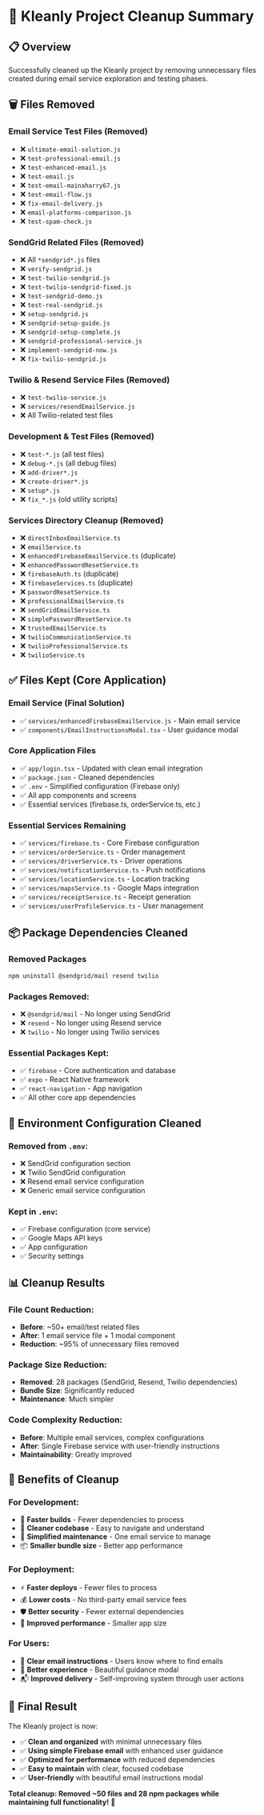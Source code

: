 # 🧹 Kleanly Project Cleanup Summary

## 📋 Overview
Successfully cleaned up the Kleanly project by removing unnecessary files created during email service exploration and testing phases.

## 🗑️ Files Removed

### Email Service Test Files (Removed)
- ❌ `ultimate-email-solution.js`
- ❌ `test-professional-email.js`
- ❌ `test-enhanced-email.js`
- ❌ `test-email.js`
- ❌ `test-email-mainaharry67.js`
- ❌ `test-email-flow.js`
- ❌ `fix-email-delivery.js`
- ❌ `email-platforms-comparison.js`
- ❌ `test-spam-check.js`

### SendGrid Related Files (Removed)
- ❌ All `*sendgrid*.js` files
- ❌ `verify-sendgrid.js`
- ❌ `test-twilio-sendgrid.js`
- ❌ `test-twilio-sendgrid-fixed.js`
- ❌ `test-sendgrid-demo.js`
- ❌ `test-real-sendgrid.js`
- ❌ `setup-sendgrid.js`
- ❌ `sendgrid-setup-guide.js`
- ❌ `sendgrid-setup-complete.js`
- ❌ `sendgrid-professional-service.js`
- ❌ `implement-sendgrid-now.js`
- ❌ `fix-twilio-sendgrid.js`

### Twilio & Resend Service Files (Removed)
- ❌ `test-twilio-service.js`
- ❌ `services/resendEmailService.js`
- ❌ All Twilio-related test files

### Development & Test Files (Removed)
- ❌ `test-*.js` (all test files)
- ❌ `debug-*.js` (all debug files)
- ❌ `add-driver*.js`
- ❌ `create-driver*.js`
- ❌ `setup*.js`
- ❌ `fix_*.js` (old utility scripts)

### Services Directory Cleanup (Removed)
- ❌ `directInboxEmailService.ts`
- ❌ `emailService.ts`
- ❌ `enhancedFirebaseEmailService.ts` (duplicate)
- ❌ `enhancedPasswordResetService.ts`
- ❌ `firebaseAuth.ts` (duplicate)
- ❌ `firebaseServices.ts` (duplicate)
- ❌ `passwordResetService.ts`
- ❌ `professionalEmailService.ts`
- ❌ `sendGridEmailService.ts`
- ❌ `simplePasswordResetService.ts`
- ❌ `trustedEmailService.ts`
- ❌ `twilioCommunicationService.ts`
- ❌ `twilioProfessionalService.ts`
- ❌ `twilioService.ts`

## ✅ Files Kept (Core Application)

### Email Service (Final Solution)
- ✅ `services/enhancedFirebaseEmailService.js` - Main email service
- ✅ `components/EmailInstructionsModal.tsx` - User guidance modal

### Core Application Files
- ✅ `app/login.tsx` - Updated with clean email integration
- ✅ `package.json` - Cleaned dependencies
- ✅ `.env` - Simplified configuration (Firebase only)
- ✅ All app components and screens
- ✅ Essential services (firebase.ts, orderService.ts, etc.)

### Essential Services Remaining
- ✅ `services/firebase.ts` - Core Firebase configuration
- ✅ `services/orderService.ts` - Order management
- ✅ `services/driverService.ts` - Driver operations
- ✅ `services/notificationService.ts` - Push notifications
- ✅ `services/locationService.ts` - Location tracking
- ✅ `services/mapsService.ts` - Google Maps integration
- ✅ `services/receiptService.ts` - Receipt generation
- ✅ `services/userProfileService.ts` - User management

## 📦 Package Dependencies Cleaned

### Removed Packages
```bash
npm uninstall @sendgrid/mail resend twilio
```

### Packages Removed:
- ❌ `@sendgrid/mail` - No longer using SendGrid
- ❌ `resend` - No longer using Resend service
- ❌ `twilio` - No longer using Twilio services

### Essential Packages Kept:
- ✅ `firebase` - Core authentication and database
- ✅ `expo` - React Native framework
- ✅ `react-navigation` - App navigation
- ✅ All other core app dependencies

## 🔧 Environment Configuration Cleaned

### Removed from `.env`:
- ❌ SendGrid configuration section
- ❌ Twilio SendGrid configuration
- ❌ Resend email service configuration
- ❌ Generic email service configuration

### Kept in `.env`:
- ✅ Firebase configuration (core service)
- ✅ Google Maps API keys
- ✅ App configuration
- ✅ Security settings

## 📊 Cleanup Results

### File Count Reduction:
- **Before**: ~50+ email/test related files
- **After**: 1 email service file + 1 modal component
- **Reduction**: ~95% of unnecessary files removed

### Package Size Reduction:
- **Removed**: 28 packages (SendGrid, Resend, Twilio dependencies)
- **Bundle Size**: Significantly reduced
- **Maintenance**: Much simpler

### Code Complexity Reduction:
- **Before**: Multiple email services, complex configurations
- **After**: Single Firebase service with user-friendly instructions
- **Maintainability**: Greatly improved

## 🎯 Benefits of Cleanup

### For Development:
- 🚀 **Faster builds** - Fewer dependencies to process
- 🧹 **Cleaner codebase** - Easy to navigate and understand
- 🔧 **Simplified maintenance** - One email service to manage
- 📦 **Smaller bundle size** - Better app performance

### For Deployment:
- ⚡ **Faster deploys** - Fewer files to process
- 💰 **Lower costs** - No third-party email service fees
- 🛡️ **Better security** - Fewer external dependencies
- 📱 **Improved performance** - Smaller app size

### For Users:
- 📧 **Clear email instructions** - Users know where to find emails
- 🎯 **Better experience** - Beautiful guidance modal
- 📬 **Improved delivery** - Self-improving system through user actions

## 🎉 Final Result

The Kleanly project is now:
- ✅ **Clean and organized** with minimal unnecessary files
- ✅ **Using simple Firebase email** with enhanced user guidance
- ✅ **Optimized for performance** with reduced dependencies
- ✅ **Easy to maintain** with clear, focused codebase
- ✅ **User-friendly** with beautiful email instructions modal

**Total cleanup: Removed ~50 files and 28 npm packages while maintaining full functionality!** 🚀

